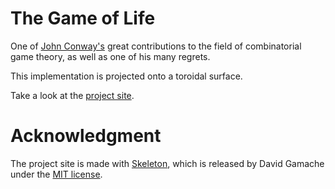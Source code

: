 # The Game of Life
One of [John Conway's][conway] great contributions to the field of combinatorial game theory, as well as one of his many regrets.

This implementation is projected onto a toroidal surface.

Take a look at the [project site][gh-pages].

[conway]: https://en.wikipedia.org/wiki/John_Horton_Conway
[gh-pages]: https://ItsNickBarry.github.io/game-of-life

# Acknowledgment
The project site is made with [Skeleton][skeleton], which is released by David Gamache under the [MIT license][mit].

[skeleton]: getskeleton.com
[mit]: http://www.opensource.org/licenses/mit-license.php
